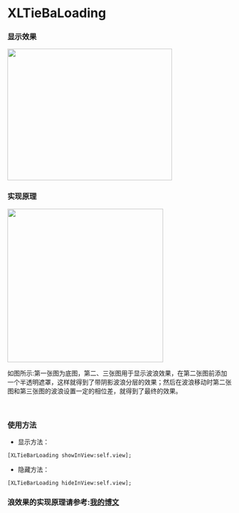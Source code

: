 # XLTieBaLoading

### 显示效果

<img src="https://github.com/mengxianliang/XLTieBaLoading/blob/master/Image/1.gif" width=370 height=295 />

### 实现原理

<img src="https://github.com/mengxianliang/XLTieBaLoading/blob/master/Image/explain.png" width=350 height=344 />

如图所示:第一张图为底图，第二、三张图用于显示波浪效果，在第二张图前添加一个半透明遮罩，这样就得到了带阴影波浪分层的效果；然后在波浪移动时第二张图和第三张图的波浪设置一定的相位差，就得到了最终的效果。

<br>

### 使用方法
* 显示方法：

```objc
[XLTieBarLoading showInView:self.view];
```
* 隐藏方法：

```objc
[XLTieBarLoading hideInView:self.view];
```

### 浪效果的实现原理请参考:[我的博文](http://blog.csdn.net/u013282507/article/details/53121556)
